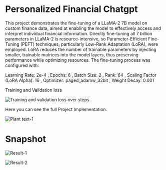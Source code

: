 # Personalized Financial Chatgpt

This project demonstrates the fine-tuning of a LLaMA-2 7B model on custom finance data, aimed at enabling the model to effectively access and interpret individual financial information. Directly fine-tuning all 7 billion parameters in LLaMA-2 is resource-intensive, so Parameter-Efficient Fine-Tuning (PEFT) techniques, particularly Low-Rank Adaptation (LoRA), were employed. LoRA reduces the number of trainable parameters by injecting smaller, trainable matrices into the model layers, thus preserving performance while optimizing resources. The fine-tuning process was configured with:

Learning Rate: 2e-4 ,
Epochs: 6 ,
Batch Size: 2 ,
Rank: 64 ,
Scaling Factor (LoRA Alpha): 16 ,
Optimizer: paged_adamw_32bit ,
Weight Decay: 0.001


Training and Validation loss


![Training and validation loss over steps](https://github.com/user-attachments/assets/f09af8cf-891e-4ea6-b927-ecf9717dcc38)

Here you can see the full Project Implementation.

![Plant text-1](https://github.com/user-attachments/assets/13f6fb94-61b0-47fb-ae27-073d5c54ce30)


# Snapshot 


![Result-1](https://github.com/user-attachments/assets/5b490319-a21d-45bc-8542-b4dc01d381da)


![Result-2](https://github.com/user-attachments/assets/6d7b13f3-d9df-4aaf-be0b-cfcf7e9b950c)

